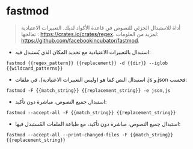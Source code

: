 # fastmod

> أداة للاستبدال الجزئي للنصوص في قاعدة الأكواد لديك.
> التعبيرات الاعتيادية تعالجها : <https://crates.io/crates/regex>.
> لمزيد من العلومات: <https://github.com/facebookincubator/fastmod>.

- استبدال بالتعبيرات الاعتيادية مع تحديد المكان الذي يُستبدل فيه:

`fastmod {{regex_pattern}} {{replacement}} -d {{dir}} --iglob {{wildcard_patterns}}`

- استبدال النص كما هو (وليس التعبيرات الاعتيادية)، في ملفات .js و.json فحسب:

`fastmod -F {{match_string}} {{replacement_string}} -e json,js`

- استبدال جميع النصوص، مباشرة دون تأكيد:

`fastmod --accept-all -F {{match_string}} {{replacement_string}}`

- استبدال جميع النصوص، مباشرة دون تأكيد، مع طباعة الملفات المُستبدل فيها:

`fastmod --accept-all --print-changed-files -F {{match_string}} {{replacement_string}}`
